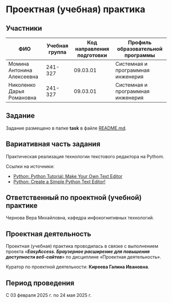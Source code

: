 # Проектная (учебная) практика

## Участники

| ФИО | Учебная группа | Код направления подготовки | Профиль образовательной программы |
|-|-|-|-|
| Момина Антонина Алексеевна | 241-327 |09.03.01|Системная и программная инженерия|
| Николенко Дарья Романовна | 241-327 |09.03.01|Системная и программная инженерия|

## Задание

Задание размещено в папке **task** в файле [README.md](task/README.md).

## Вариативная часть задания

Практическая реализация технологии текстового редактора на Pythom. 

Ссылки на источники:
- [Python: Python Tutorial: Make Your Own Text Editor](https://www.youtube.com/watch?v=xqDonHEYPgA)
- [Python: Create a Simple Python Text Editor!](http://www.instructables.com/id/Create-a-Simple-Python-Text-Editor/)

## Ответственный по проектной (учебной) практике

Чернова Вера Михайловна, кафедра инфокогнитивных технологий.

## Проектная деятельность

Проектная (учебная) практика проводилась в связке с выполнением проекта «***EasyAccess. Браузерное расширение для повышения доступности веб-сайтов***» по дисциплине «Проектная деятельность».

Куратор по проектной деятельности: **Киреева Галина Ивановна**.

## Период проведения

С 03 февраля 2025 г. по 24 мая 2025 г.
